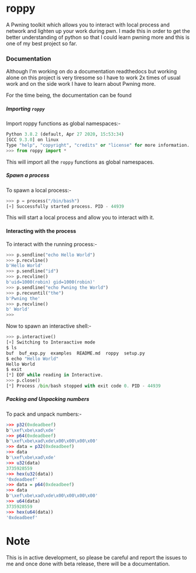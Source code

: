 # roppy


A Pwning toolkit which allows you to interact with local process and network and lighten up your work during pwn. I made this in order to get the better understanding of python so that I could learn pwning more and this is one of my best project so far.


### Documentation

Although I'm working on do a documentation readthedocs but working alone on this project is very tiresome so I have to work 2x times of usual work and on the side work I have to learn about Pwning more.

For the time being, the documentation can be found 

##### Importing `roppy`

Import roppy functions as global namespaces:-

```python
Python 3.8.2 (default, Apr 27 2020, 15:53:34) 
[GCC 9.3.0] on linux
Type "help", "copyright", "credits" or "license" for more information.
>>> from roppy import *
```

This will import all the `roppy` functions as global namespaces.

##### Spawn a process


To spawn a local process:-

```python
>>> p = process("/bin/bash")
[+] Successfully started process. PID - 44939
```

This will start a local process and allow you to interact with it.

#### Interacting with the process

To interact with the running process:-

```python
>>> p.sendline("echo Hello World")
>>> p.recvline()
b'Hello World'
>>> p.sendline("id")
>>> p.recvline()
b'uid=1000(robin) gid=1000(robin)'
>>> p.sendline("echo Pwning the World")
>>> p.recvuntil("the")
b'Pwning the'
>>> p.recvline()
b' World'
>>> 
```

Now to spawn an interactive shell:-

```python
>>> p.interactive()
[+] Switching to Interaactive mode
$ ls
buf  buf_exp.py  examples  README.md  roppy  setup.py
$ echo "Hello World"
Hello World
$ exit
[*] EOF while reading in Interactive.
>>> p.close()
[*] Process /bin/bash stopped with exit code 0. PID - 44939
```

##### Packing and Unpacking numbers

To pack and unpack numbers:-

```r
>>> p32(0xdeadbeef)
b'\xef\xbe\xad\xde'
>>> p64(0xdeadbeef)
b'\xef\xbe\xad\xde\x00\x00\x00\x00'
>>> data = p32(0xdeadbeef)
>>> data
b'\xef\xbe\xad\xde'
>>> u32(data)
3735928559
>>> hex(u32(data))
'0xdeadbeef'
>>> data = p64(0xdeadbeef)
>>> data
b'\xef\xbe\xad\xde\x00\x00\x00\x00'
>>> u64(data)
3735928559
>>> hex(u64(data))
'0xdeadbeef'
```

# Note

This is in active development, so please be careful and report the issues to me and once done with beta release, there will be a documentation.
